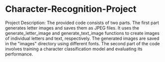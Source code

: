 # Character-Recognition-Project
Project Description:
The provided code consists of two parts. The first part generates letter images and saves them as JPEG files. It uses the generate_letter_image and generate_text_image functions to create images of individual letters and text, respectively. The generated images are saved in the "images" directory using different fonts. The second part of the code involves training a character classification model and evaluating its performance.
